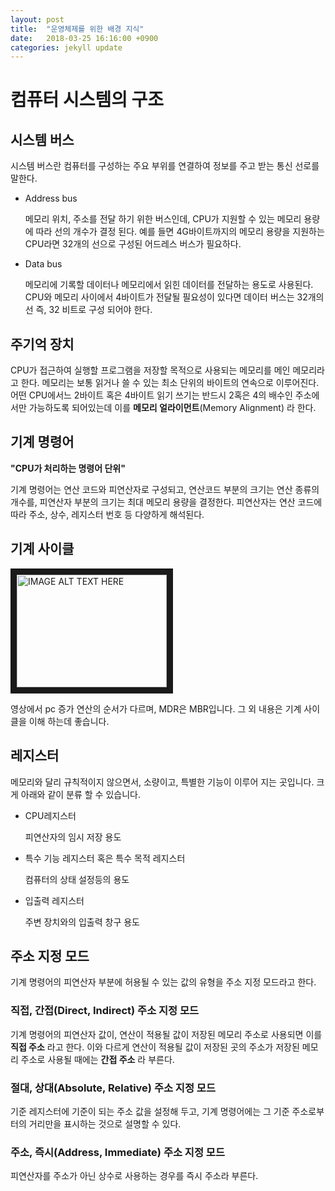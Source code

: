 ```yaml
---
layout: post
title:  "운영체제를 위한 배경 지식"
date:   2018-03-25 16:16:00 +0900
categories: jekyll update
---
```

# 컴퓨터 시스템의 구조

## 시스템 버스

  시스템 버스란 컴퓨터를 구성하는 주요 부위를 연결하여 정보를 주고 받는 통신 선로를 말한다.

  * Address bus

    메모리 위치, 주소를 전달 하기 위한 버스인데, CPU가 지원할 수 있는 메모리 용량에 따라 선의 개수가 결정 된다. 예를 들면 4G바이트까지의 메모리 용량을 지원하는 CPU라면 32개의 선으로 구성된 어드레스 버스가 필요하다.

  * Data bus

    메모리에 기록할 데이터나 메모리에서 읽힌 데이터를 전달하는 용도로 사용된다. CPU와 메모리 사이에서 4바이트가 전달될 필요성이 있다면 데이터 버스는 32개의 선 즉, 32 비트로 구성 되어야 한다.

## 주기억 장치

  CPU가 접근하여 실행할 프로그램을 저장할 목적으로 사용되는 메모리를 메인 메모리라고 한다. 메모리는 보통 읽거나 쓸 수 있는 최소 단위의 바이트의 연속으로 이루어진다. 어떤 CPU에서느 2바이트 혹은 4바이트 읽기 쓰기는 반드시 2혹은 4의 배수인 주소에서만 가능하도록 되어있는데 이를 **메모리 얼라이먼트**(Memory Alignment) 라 한다.

## 기계 명령어

  **"CPU가 처리하는 명령어 단위"**

  기계 명령어는 연산 코드와 피연산자로 구성되고, 연산코드 부분의 크기는 연산 종류의 개수를, 피연산자 부분의 크기는 최대 메모리 용량을 결정한다. 피연산자는 연산 코드에 따라 주소, 상수, 레지스터 번호 등 다양하게 해석된다.

## 기계 사이클

<a href="https://www.youtube.com/watch?v=04UGopESS6A
" target="_blank"><img src="https://cdn.namuwikiusercontent.com/s/2f6b5ff3dc4e888c464dcbfe94696390cdb6fb2e86e65b030d049b2187e1938af34dbce6194062d8845ae7b52b8ed79cfea7db6ae3e9f20afbf84a20672189c9c5c49cca6ad124172869af5d9d969127?e=1525742188&k=dPIdK4D0szOvcFkt02DG8g"
alt="IMAGE ALT TEXT HERE" width="240" height="180" border="10" /></a>

영상에서 pc 증가 연산의 순서가 다르며, MDR은 MBR입니다. 그 외 내용은 기계 사이클을 이해 하는데 좋습니다.

## 레지스터

  메모리와 달리 규칙적이지 않으면서, 소량이고, 특별한 기능이 이루어 지는 곳입니다. 크게 아래와 같이 분류 할 수 있습니다.
  * CPU레지스터

    피연산자의 임시 저장 용도

  * 특수 기능 레지스터 혹은 특수 목적 레지스터

    컴퓨터의 상태 설정등의 용도

  * 입출력 레지스터

    주변 장치와의 입출력 창구 용도

## 주소 지정 모드
  기계 명령어의 피연산자 부분에 허용될 수 있는 값의 유형을 주소 지정 모드라고 한다.

### 직접, 간접(Direct, Indirect) 주소 지정 모드

  기계 명령어의 피연산자 값이, 연산이 적용될 값이 저장된 메모리 주소로 사용되면 이를 **직접 주소** 라고 한다.
  이와 다르게 연산이 적용될 값이 저장된 곳의 주소가 저장된 메모리 주소로 사용될 때에는 **간접 주소** 라 부른다.

### 절대, 상대(Absolute, Relative) 주소 지정 모드

  기준 레지스터에 기준이 되는 주소 값을 설정해 두고, 기계 명령어에는 그 기준 주소로부터의 거리만을 표시하는 것으로 설명할 수 있다.

### 주소, 즉시(Address, Immediate) 주소 지정 모드

  피연산자를 주소가 아닌 상수로 사용하는 경우를 즉시 주소라 부른다.
